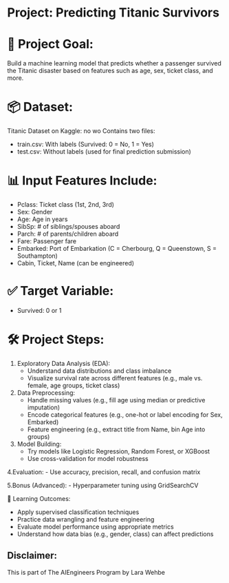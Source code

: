 # Project: Predicting Titanic Survivors

# 🧠 Project Goal:
Build a machine learning model that predicts whether a passenger survived the Titanic disaster based on features such as age, sex, ticket class, and more.

# 📦 Dataset:
Titanic Dataset on Kaggle: no wo
Contains two files:
- train.csv: With labels (Survived: 0 = No, 1 = Yes)
- test.csv: Without labels (used for final prediction submission)

# 📊 Input Features Include:
- Pclass: Ticket class (1st, 2nd, 3rd)
- Sex: Gender
- Age: Age in years
- SibSp: # of siblings/spouses aboard
- Parch: # of parents/children aboard
- Fare: Passenger fare
- Embarked: Port of Embarkation (C = Cherbourg, Q = Queenstown, S = Southampton)
- Cabin, Ticket, Name (can be engineered)

# ✅ Target Variable:
- Survived: 0 or 1

# 🛠️ Project Steps:
1. Exploratory Data Analysis (EDA):
    - Understand data distributions and class imbalance
    - Visualize survival rate across different features (e.g., male vs. female, age groups, ticket class)
2. Data Preprocessing:
    - Handle missing values (e.g., fill age using median or predictive imputation)
    - Encode categorical features (e.g., one-hot or label encoding for Sex, Embarked)
    - Feature engineering (e.g., extract title from Name, bin Age into groups)
3. Model Building:
     - Try models like Logistic Regression, Random Forest, or XGBoost
     - Use cross-validation for model robustness

4.Evaluation:
        - Use accuracy, precision, recall, and confusion matrix

5.Bonus (Advanced):
        - Hyperparameter tuning using GridSearchCV



📌 Learning Outcomes:
- Apply supervised classification techniques
- Practice data wrangling and feature engineering
- Evaluate model performance using appropriate metrics
- Understand how data bias (e.g., gender, class) can affect predictions

## Disclaimer: 
This is part of The AIEngineers Program by Lara Wehbe
